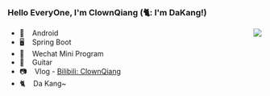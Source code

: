 ### Hello EveryOne, I'm ClownQiang (🐈: I'm DaKang!)

<img align="right" src="https://github-readme-stats.vercel.app/api?username=ClownQiang&show_icons=true&icon_color=38a0ff&text_color=718096&bg_color=ffffff&hide_title=true" />

- 📱 &nbsp;&nbsp; Android
- 🖥 &nbsp;&nbsp; Spring Boot
- 🧊 &nbsp;&nbsp; Wechat Mini Program
- 🎸 &nbsp;&nbsp; Guitar
- 📷 &nbsp;&nbsp; Vlog - [Bilibili: ClownQiang](https://space.bilibili.com/5925839)
- 🐈 &nbsp;&nbsp; Da Kang~

